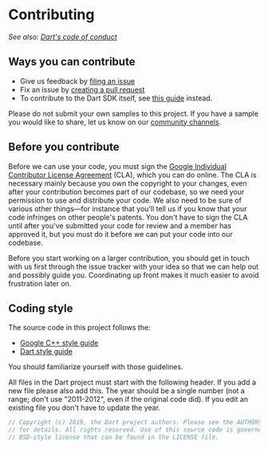 # Contributing
*See also: [Dart's code of conduct][code-of-conduct]*

[code-of-conduct]: https://dart.dev/code-of-conduct

## Ways you can contribute

- Give us feedback by [filing an issue][issues]
- Fix an issue by [creating a pull request][pull-requests]
- To contribute to the Dart SDK itself, see [this guide][dart-contributing]
instead.

Please do not submit your own samples to this project. If you have a sample you
would like to share, let us know on our [community channels][community].

## Before you contribute

Before we can use your code, you must sign the [Google Individual Contributor
License Agreement](https://cla.developers.google.com/about/google-individual)
(CLA), which you can do online. The CLA is necessary mainly because you own the
copyright to your changes, even after your contribution becomes part of our
codebase, so we need your permission to use and distribute your code. We also
need to be sure of various other things—for instance that you'll tell us if you
know that your code infringes on other people's patents. You don't have to sign
the CLA until after you've submitted your code for review and a member has
approved it, but you must do it before we can put your code into our codebase.

Before you start working on a larger contribution, you should get in touch with
us first through the issue tracker with your idea so that we can help out and
possibly guide you. Coordinating up front makes it much easier to avoid
frustration later on.

## Coding style

The source code in this project follows the:

- [Google C++ style guide](https://google.github.io/styleguide/cppguide.html)
- [Dart style guide](https://dart.dev/guides/language/effective-dart/style)

You should familiarize yourself with those guidelines.

All files in the Dart project must start with the following header. If you add a
new file please also add this. The year should be a single number (not a range;
don't use "2011-2012", even if the original code did).  If you edit an existing
file you don't have to update the year.

```dart
// Copyright (c) 2019, the Dart project authors. Please see the AUTHORS file
// for details. All rights reserved. Use of this source code is governed by a
// BSD-style license that can be found in the LICENSE file.
```

[dart-contributing]: https://github.com/dart-lang/sdk/blob/master/CONTRIBUTING.md
[issues]: https://github.com/dart-lang/samples/issues
[pull-requests]: https://help.github.com/en/github/collaborating-with-issues-and-pull-requests/creating-a-pull-request
[community]: https://dart.dev/community
